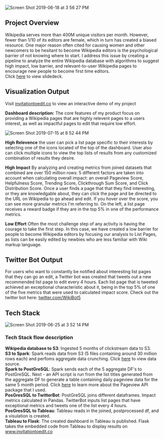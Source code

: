 
![Screen Shot 2019-06-18 at 3 56 27 PM](https://user-images.githubusercontent.com/35629096/59725212-af866380-91e1-11e9-8956-f4000bfcc2c6.png)

## Project Overview

Wikipedia serves more than 400M unique visitors per month. However, fewer than 1/10 of its editors are female, which in turn has created a biased resource.  One major reason often cited for causing women and other newcomers to be hesitant to become Wikipedia editors is the psychological barrier of not knowing where to start.  I address this issue by creating a pipeline to analyze the entire Wikipedia database with algorithms to suggest high impact, low barrier, and relevant-to-user Wikipedia pages to encourage new people to become first time editors.  
Click [here](http://bit.ly/invitation_to_edit_slidedeck) to view slidedeck. 

## Visualization Output

Visit [invitationtoedit.co](http://www.invitationtoedit.co/) to view an interactive demo of my project

**Dashboard description:** The core features of my product focus on providing a Wikipedia pages that are highly relevent pages to a users interest, as well as impactful pages to edit that require low effort.

![Screen Shot 2019-07-15 at 8 52 44 PM](https://user-images.githubusercontent.com/35629096/61264775-8f938280-a742-11e9-9715-c9d6df0a0719.png)

**High Relevence** the user can pick a list page specific to their interests by selecting one of the icons located of the top of the dashboard. User also can click multiple icons to view the top lists of results from any customized combination of results they desire.

**High Impact** By analyzing and creating metrics from joined datasets that combined are over 150 million rows: 5 different factors are taken into account when calculating overall impact: an overall Pageview Score, Helpfulness Score, Trending Score, Clickthrough Sum Score, and Click Distribution Score.  Once a user finds a page that that they find interesting, or they are knowledgable about, they can click the page and be directed to the URL on Wikipedia to go ahead and edit. If you hover over the score, you can see more granular metrics I'm referring to.  On the left, a list page receives a reward badge if they are in the top 5% in one of the performance metrics.

**Low Effort** Often the most challenge step of any activity is having the courage to take the first step.  In this case, we have created a low barrier for people to become Wikipedia editors by focusing our analysis to List Pages, as lists can be easily edited by newbies who are less familiar with Wiki markup language.



## Twitter Bot Output
For users who want to constantly be notified about interesting list pages that they can go an edit, a Twitter bot was created that tweets out a new recommended list page to edit every 4 hours.  Each list page that is tweeted achieved an exceptional characteristic about it, being in the top 5% of one of the five metrics that were used to calculated impact score.  Check out the twitter bot here: [twitter.com/WikiBot5](https://twitter.com/WikiBot5)

## Tech Stack

![Screen Shot 2019-06-25 at 3 52 14 PM](https://user-images.githubusercontent.com/35629096/60139096-75790c80-9761-11e9-9106-806d105e2f84.png)

### Tech Stack flow description
**Wikipedia database to S3**: Ingested 5 months of clickstream data to S3.  
**S3 to Spark**: Spark reads data from S3 (5 files containing around 30 million rows each) and perfoms aggregate data crunching. Click [here](https://dumps.wikimedia.org/other/clickstream/readme.html) to view data source.  
**Spark to PostGreSQL**: Spark sends each of the 5 aggregate DF's to PostGreSQL. Next - an API script is run from the list   titles generated from the aggregate DF to generate a table containing daily pageview data for the same 5 month period. Click [here](https://github.com/Commonists/pageview-api) to learn more about the Pageview API package that I used.  
**PosGresSQL to TwitterBot**: PostGreSQL joins different dataframes. Impact metrics calculated in Pandas. TwitterBot inputs list pages that have exceptional metrics and tweets one of the list every 4 hours.  
**PosGresSQL to Tableau**: Tableau reads in the joined, postprocessed df, and a visulation is created.  
**Tableau to Flask**: The created dashboard in Tableau is published. Flask takes the embedded code from Tableau to display results on www.invitationtoedit.co  




